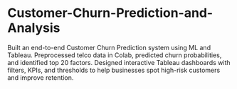 # Customer-Churn-Prediction-and-Analysis
Built an end-to-end Customer Churn Prediction system using ML and Tableau. Preprocessed telco data in Colab, predicted churn probabilities, and identified top 20 factors. Designed interactive Tableau dashboards with filters, KPIs, and thresholds to help businesses spot high-risk customers and improve retention.
